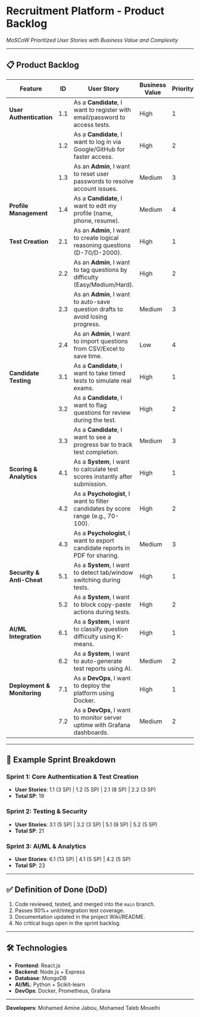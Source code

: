 # Recruitment Platform - Product Backlog  
*MoSCoW Prioritized User Stories with Business Value and Complexity*  

---

## 📋 **Product Backlog**  

| **Feature**               | **ID** | **User Story**                                                                 | **Business Value** | **Priority** | **Complexity (SP)** | **MoSCoW** |  
|---------------------------|--------|--------------------------------------------------------------------------------|--------------------|--------------|---------------------|------------|  
| **User Authentication**    | 1.1    | As a **Candidate**, I want to register with email/password to access tests.    | High               | 1            | 3                   | MUST       |  
|                           | 1.2    | As a **Candidate**, I want to log in via Google/GitHub for faster access.      | High               | 2            | 5                   | MUST       |  
|                           | 1.3    | As an **Admin**, I want to reset user passwords to resolve account issues.      | Medium             | 3            | 3                   | MUST       |  
| **Profile Management**     | 1.4    | As a **Candidate**, I want to edit my profile (name, phone, resume).           | Medium             | 4            | 5                   | SHOULD     |  
| **Test Creation**          | 2.1    | As an **Admin**, I want to create logical reasoning questions (D-70/D-2000).   | High               | 1            | 8                   | MUST       |  
|                           | 2.2    | As an **Admin**, I want to tag questions by difficulty (Easy/Medium/Hard).     | High               | 2            | 3                   | MUST       |  
|                           | 2.3    | As an **Admin**, I want to auto-save question drafts to avoid losing progress. | Medium             | 3            | 3                   | SHOULD     |  
|                           | 2.4    | As an **Admin**, I want to import questions from CSV/Excel to save time.       | Low                | 4            | 8                   | COULD      |  
| **Candidate Testing**      | 3.1    | As a **Candidate**, I want to take timed tests to simulate real exams.         | High               | 1            | 5                   | MUST       |  
|                           | 3.2    | As a **Candidate**, I want to flag questions for review during the test.       | High               | 2            | 3                   | MUST       |  
|                           | 3.3    | As a **Candidate**, I want to see a progress bar to track test completion.    | Medium             | 3            | 2                   | SHOULD     |  
| **Scoring & Analytics**    | 4.1    | As a **System**, I want to calculate test scores instantly after submission.  | High               | 1            | 5                   | MUST       |  
|                           | 4.2    | As a **Psychologist**, I want to filter candidates by score range (e.g., 70-100). | High          | 2            | 5                   | MUST       |  
|                           | 4.3    | As a **Psychologist**, I want to export candidate reports in PDF for sharing. | Medium             | 3            | 8                   | SHOULD     |  
| **Security & Anti-Cheat**  | 5.1    | As a **System**, I want to detect tab/window switching during tests.          | High               | 1            | 8                   | MUST       |  
|                           | 5.2    | As a **System**, I want to block copy-paste actions during tests.             | High               | 2            | 5                   | MUST       |  
| **AI/ML Integration**      | 6.1    | As a **System**, I want to classify question difficulty using K-means.        | High               | 1            | 13                  | MUST       |  
|                           | 6.2    | As a **System**, I want to auto-generate test reports using AI.               | Medium             | 2            | 8                   | SHOULD     |  
| **Deployment & Monitoring**| 7.1    | As a **DevOps**, I want to deploy the platform using Docker.                  | High               | 1            | 13                  | MUST       |  
|                           | 7.2    | As a **DevOps**, I want to monitor server uptime with Grafana dashboards.      | Medium             | 2            | 8                   | SHOULD     |  

---

## 🚀 **Example Sprint Breakdown**  
### Sprint 1: Core Authentication & Test Creation  
- **User Stories**: 1.1 (3 SP) | 1.2 (5 SP) | 2.1 (8 SP) | 2.2 (3 SP)  
- **Total SP**: 19  

### Sprint 2: Testing & Security  
- **User Stories**: 3.1 (5 SP) | 3.2 (3 SP) | 5.1 (8 SP) | 5.2 (5 SP)  
- **Total SP**: 21  

### Sprint 3: AI/ML & Analytics  
- **User Stories**: 6.1 (13 SP) | 4.1 (5 SP) | 4.2 (5 SP)  
- **Total SP**: 23  

---

## ✅ **Definition of Done (DoD)**  
1. Code reviewed, tested, and merged into the `main` branch.  
2. Passes 90%+ unit/integration test coverage.  
3. Documentation updated in the project Wiki/README.  
4. No critical bugs open in the sprint backlog.  

---

## 🛠️ **Technologies**  
- **Frontend**: React.js  
- **Backend**: Node.js + Express  
- **Database**: MongoDB  
- **AI/ML**: Python + Scikit-learn  
- **DevOps**: Docker, Prometheus, Grafana  

---

**Developers**: Mohamed Amine Jabou, Mohamed Taleb Mouelhi  
